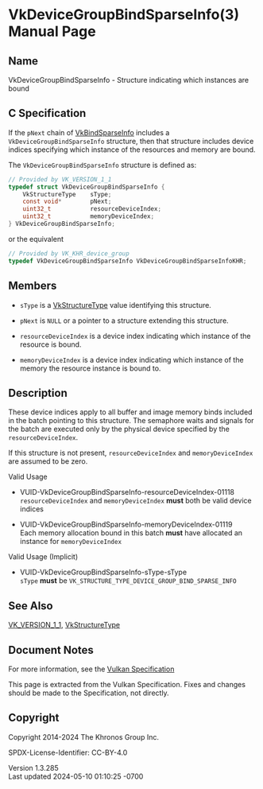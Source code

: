 # VkDeviceGroupBindSparseInfo(3) Manual Page

## Name

VkDeviceGroupBindSparseInfo - Structure indicating which instances are
bound



## <a href="#_c_specification" class="anchor"></a>C Specification

If the `pNext` chain of [VkBindSparseInfo](https://registry.khronos.org/vulkan/specs/1.3-extensions/man/html/VkBindSparseInfo.html)
includes a `VkDeviceGroupBindSparseInfo` structure, then that structure
includes device indices specifying which instance of the resources and
memory are bound.

The `VkDeviceGroupBindSparseInfo` structure is defined as:

``` c
// Provided by VK_VERSION_1_1
typedef struct VkDeviceGroupBindSparseInfo {
    VkStructureType    sType;
    const void*        pNext;
    uint32_t           resourceDeviceIndex;
    uint32_t           memoryDeviceIndex;
} VkDeviceGroupBindSparseInfo;
```

or the equivalent

``` c
// Provided by VK_KHR_device_group
typedef VkDeviceGroupBindSparseInfo VkDeviceGroupBindSparseInfoKHR;
```

## <a href="#_members" class="anchor"></a>Members

- `sType` is a [VkStructureType](https://registry.khronos.org/vulkan/specs/1.3-extensions/man/html/VkStructureType.html) value identifying
  this structure.

- `pNext` is `NULL` or a pointer to a structure extending this
  structure.

- `resourceDeviceIndex` is a device index indicating which instance of
  the resource is bound.

- `memoryDeviceIndex` is a device index indicating which instance of the
  memory the resource instance is bound to.

## <a href="#_description" class="anchor"></a>Description

These device indices apply to all buffer and image memory binds included
in the batch pointing to this structure. The semaphore waits and signals
for the batch are executed only by the physical device specified by the
`resourceDeviceIndex`.

If this structure is not present, `resourceDeviceIndex` and
`memoryDeviceIndex` are assumed to be zero.

Valid Usage

- <a href="#VUID-VkDeviceGroupBindSparseInfo-resourceDeviceIndex-01118"
  id="VUID-VkDeviceGroupBindSparseInfo-resourceDeviceIndex-01118"></a>
  VUID-VkDeviceGroupBindSparseInfo-resourceDeviceIndex-01118  
  `resourceDeviceIndex` and `memoryDeviceIndex` **must** both be valid
  device indices

- <a href="#VUID-VkDeviceGroupBindSparseInfo-memoryDeviceIndex-01119"
  id="VUID-VkDeviceGroupBindSparseInfo-memoryDeviceIndex-01119"></a>
  VUID-VkDeviceGroupBindSparseInfo-memoryDeviceIndex-01119  
  Each memory allocation bound in this batch **must** have allocated an
  instance for `memoryDeviceIndex`

Valid Usage (Implicit)

- <a href="#VUID-VkDeviceGroupBindSparseInfo-sType-sType"
  id="VUID-VkDeviceGroupBindSparseInfo-sType-sType"></a>
  VUID-VkDeviceGroupBindSparseInfo-sType-sType  
  `sType` **must** be `VK_STRUCTURE_TYPE_DEVICE_GROUP_BIND_SPARSE_INFO`

## <a href="#_see_also" class="anchor"></a>See Also

[VK_VERSION_1_1](https://registry.khronos.org/vulkan/specs/1.3-extensions/man/html/VK_VERSION_1_1.html),
[VkStructureType](https://registry.khronos.org/vulkan/specs/1.3-extensions/man/html/VkStructureType.html)

## <a href="#_document_notes" class="anchor"></a>Document Notes

For more information, see the <a
href="https://registry.khronos.org/vulkan/specs/1.3-extensions/html/vkspec.html#VkDeviceGroupBindSparseInfo"
target="_blank" rel="noopener">Vulkan Specification</a>

This page is extracted from the Vulkan Specification. Fixes and changes
should be made to the Specification, not directly.

## <a href="#_copyright" class="anchor"></a>Copyright

Copyright 2014-2024 The Khronos Group Inc.

SPDX-License-Identifier: CC-BY-4.0

Version 1.3.285  
Last updated 2024-05-10 01:10:25 -0700
